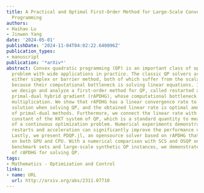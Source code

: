 ```yaml
---
title: A Practical and Optimal First-Order Method for Large-Scale Convex Quadratic
  Programming
authors:
- Haihao Lu
- Jinwen Yang
date: '2024-05-01'
publishDate: '2024-11-04T04:02:22.640096Z'
publication_types:
- manuscript
publication: '*arXiv*'
abstract: Convex quadratic programming (QP) is an important class of optimization
  problem with wide applications in practice. The classic QP solvers are based on
  either simplex or barrier method, both of which suffer from the scalability issue
  because their computational bottleneck is solving linear equations. In this paper,
  we design and analyze a first-order method for QP, called restarted accelerated
  primal-dual hybrid gradient (rAPDHG), whose computational bottleneck is matrix-vector
  multiplication. We show that rAPDHG has a linear convergence rate to an optimal
  solution when solving QP, and the obtained linear rate is optimal among a wide class
  of primal-dual methods. Furthermore, we connect the linear rate with a sharpness
  constant of the KKT system of QP, which is a standard quantity to measure the hardness
  of a continuous optimization problem. Numerical experiments demonstrate that both
  restarts and acceleration can significantly improve the performance of the algorithm.
  Lastly, we present PDQP.jl, an opensource solver based on rAPDHG that can be run
  on both GPU and CPU. With a numerical comparison with SCS and OSQP on standard QP
  benchmark sets and large-scale synthetic QP instances, we demonstrate the effectiveness
  of rAPDHG for solving QP.
tags:
- Mathematics - Optimization and Control
links:
- name: URL
  url: http://arxiv.org/abs/2311.07710
---
```

